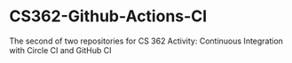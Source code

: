 # CS362-Github-Actions-CI
The second of two repositories for CS 362 Activity: Continuous Integration with Circle CI and GitHub CI
